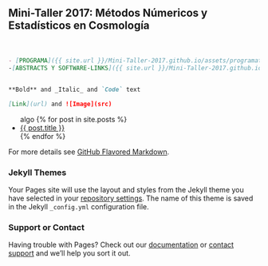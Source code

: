 ---
---
## Mini-Taller 2017: Métodos Númericos y Estadísticos en Cosmología

### 



```markdown


- [PROGRAMA]({{ site.url }}/Mini-Taller-2017.github.io/assets/programataller.pdf) directly.
-[ABSTRACTS Y SOFTWARE-LINKS]({{ site.url }}/Mini-Taller-2017.github.io/assets/programataller.pdf) directly.


**Bold** and _Italic_ and `Code` text

[Link](url) and ![Image](src)
```
<ul>
     <a>algo</a>
  {% for post in site.posts %}
    <li>
      <a href="{{ post.url }}">{{ post.title }}</a>
    </li>
  {% endfor %}
</ul>



For more details see [GitHub Flavored Markdown](https://guides.github.com/features/mastering-markdown/).

### Jekyll Themes

Your Pages site will use the layout and styles from the Jekyll theme you have selected in your [repository settings](https://github.com/Mini-Taller/Mini-taller.github.io/settings). The name of this theme is saved in the Jekyll `_config.yml` configuration file.

### Support or Contact

Having trouble with Pages? Check out our [documentation](https://help.github.com/categories/github-pages-basics/) or [contact support](https://github.com/contact) and we’ll help you sort it out.


